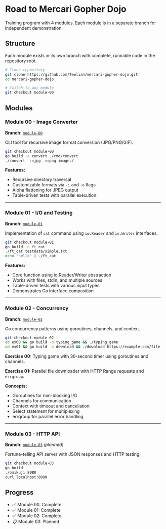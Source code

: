 # Road to Mercari Gopher Dojo

Training program with 4 modules. Each module is in a separate branch for independent demonstration.

## Structure

Each module exists in its own branch with complete, runnable code in the repository root.

```bash
# Clone repository
git clone https://github.com/Teolian/mercari-gopher-dojo.git
cd mercari-gopher-dojo

# Switch to any module
git checkout module-00
```

## Modules

### Module 00 - Image Converter
**Branch**: [`module-00`](../../tree/module-00)

CLI tool for recursive image format conversion (JPG/PNG/GIF).

```bash
git checkout module-00
go build -o convert ./cmd/convert
./convert -i=jpg -o=png images/
```

**Features:**
- Recursive directory traversal
- Customizable formats via `-i` and `-o` flags
- Alpha flattening for JPEG output
- Table-driven tests with parallel execution

---

### Module 01 - I/O and Testing
**Branch**: [`module-01`](../../tree/module-01)

Implementation of `cat` command using `io.Reader` and `io.Writer` interfaces.

```bash
git checkout module-01
go build -o ft_cat
./ft_cat testdata/simple.txt
echo "hello" | ./ft_cat
```

**Features:**
- Core function using io.Reader/Writer abstraction
- Works with files, stdin, and multiple sources
- Table-driven tests with various input types
- Demonstrates Go interface composition

---

### Module 02 - Concurrency
**Branch**: [`module-02`](../../tree/module-02)

Go concurrency patterns using goroutines, channels, and context.

```bash
git checkout module-02
cd ex00 && go build -o typing_game && ./typing_game
cd ex01 && go build -o download && ./download https://example.com/file.zip
```

**Exercise 00:** Typing game with 30-second timer using goroutines and channels.

**Exercise 01:** Parallel file downloader with HTTP Range requests and `errgroup`.

**Concepts:**
- Goroutines for non-blocking I/O
- Channels for communication
- Context with timeout and cancellation
- Select statement for multiplexing
- errgroup for parallel error handling

---

### Module 03 - HTTP API
**Branch**: [`module-03`](../../tree/module-03) _(planned)_

Fortune-telling API server with JSON responses and HTTP testing.

```bash
git checkout module-03
go build
./omikuji 8080
curl localhost:8080
```

## Progress

- ✅ Module 00: Complete
- ✅ Module 01: Complete
- ✅ Module 02: Complete
- 📋 Module 03: Planned
